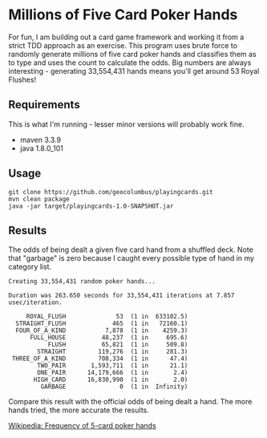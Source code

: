 # Millions of Five Card Poker Hands

For fun, I am building out a card game framework and working it from a strict TDD approach as an exercise. This program uses brute force to randomly generate millions of five card poker hands and classifies them as to type and uses the count to calculate the odds. Big numbers are always interesting - generating 33,554,431 hands means you'll get around 53 Royal Flushes!

## Requirements

This is what I'm running - lesser minor versions will probably work fine.

* maven 3.3.9
* java 1.8.0_101

## Usage

```
git clone https://github.com/geocolumbus/playingcards.git
mvn clean package
java -jar target/playingcards-1.0-SNAPSHOT.jar
```

## Results

The odds of being dealt a given five card hand from a shuffled deck. Note that "garbage" is zero because I caught every possible type of hand in my category list.

```
Creating 33,554,431 random poker hands...

Duration was 263.650 seconds for 33,554,431 iterations at 7.857 usec/iteration.

     ROYAL_FLUSH              53  (1 in  633102.5)
  STRAIGHT_FLUSH             465  (1 in   72160.1)
  FOUR_OF_A_KIND           7,878  (1 in    4259.3)
      FULL_HOUSE          48,237  (1 in     695.6)
           FLUSH          65,821  (1 in     509.8)
        STRAIGHT         119,276  (1 in     281.3)
 THREE_OF_A_KIND         708,334  (1 in      47.4)
        TWO_PAIR       1,593,711  (1 in      21.1)
        ONE_PAIR      14,179,666  (1 in       2.4)
       HIGH_CARD      16,830,990  (1 in       2.0)
         GARBAGE               0  (1 in  Infinity)
```

Compare this result with the official odds of being dealt a hand. The more hands tried, the more accurate the results.

[Wikipedia: Frequency of 5-card poker hands](https://en.wikipedia.org/wiki/Poker_probability#Frequency_of_5-card_poker_hands)
